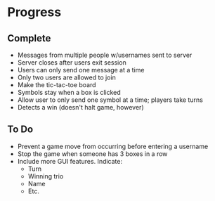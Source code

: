 # Progress
## Complete
* Messages from multiple people w/usernames sent to server
* Server closes after users exit session
* Users can only send one message at a time
* Only two users are allowed to join
* Make the tic-tac-toe board
* Symbols stay when a box is clicked
* Allow user to only send one symbol at a time; players take turns
* Detects a win (doesn't halt game, however)

## To Do
* Prevent a game move from occurring before entering a username
* Stop the game when someone has 3 boxes in a row
* Include more GUI features. Indicate:
    * Turn
    * Winning trio
    * Name
    * Etc.